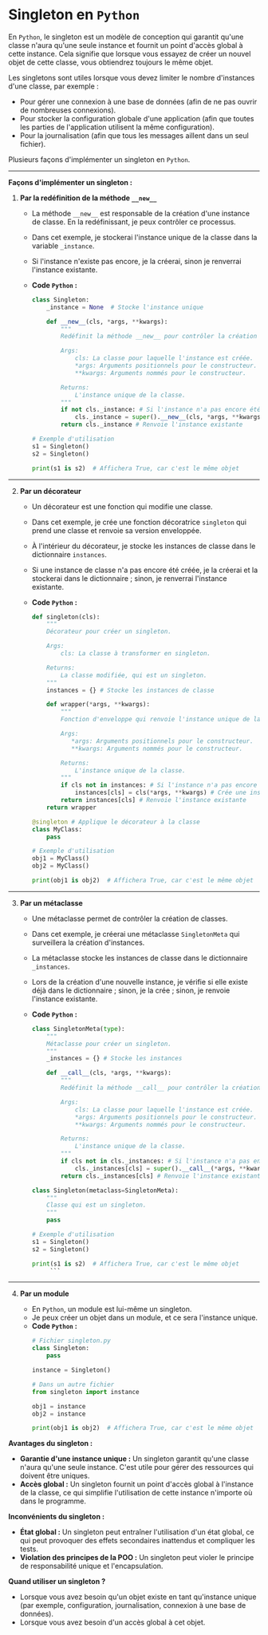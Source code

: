 # Singleton en `Python`

En `Python`, le singleton est un modèle de conception qui garantit qu'une classe n'aura qu'une seule instance et fournit un point d'accès global à cette instance. Cela signifie que lorsque vous essayez de créer un nouvel objet de cette classe, vous obtiendrez toujours le même objet.

Les singletons sont utiles lorsque vous devez limiter le nombre d'instances d'une classe, par exemple :

*   Pour gérer une connexion à une base de données (afin de ne pas ouvrir de nombreuses connexions).
*   Pour stocker la configuration globale d'une application (afin que toutes les parties de l'application utilisent la même configuration).
*   Pour la journalisation (afin que tous les messages aillent dans un seul fichier).

Plusieurs façons d'implémenter un singleton en `Python`.

<hr>

**Façons d'implémenter un singleton :**

1.  **Par la redéfinition de la méthode `__new__`**

    *   La méthode `__new__` est responsable de la création d'une instance de classe. En la redéfinissant, je peux contrôler ce processus.
    *   Dans cet exemple, je stockerai l'instance unique de la classe dans la variable `_instance`.
    *   Si l'instance n'existe pas encore, je la créerai, sinon je renverrai l'instance existante.
    *   **Code `Python` :**

        ```python
        class Singleton:
            _instance = None  # Stocke l'instance unique

            def __new__(cls, *args, **kwargs):
                """
                Redéfinit la méthode __new__ pour contrôler la création d'instance.

                Args:
                    cls: La classe pour laquelle l'instance est créée.
                    *args: Arguments positionnels pour le constructeur.
                    **kwargs: Arguments nommés pour le constructeur.

                Returns:
                    L'instance unique de la classe.
                """
                if not cls._instance: # Si l'instance n'a pas encore été créée
                    cls._instance = super().__new__(cls, *args, **kwargs) # Crée une nouvelle instance
                return cls._instance # Renvoie l'instance existante

        # Exemple d'utilisation
        s1 = Singleton()
        s2 = Singleton()

        print(s1 is s2)  # Affichera True, car c'est le même objet
        ```
<hr>

2.  **Par un décorateur**

    *   Un décorateur est une fonction qui modifie une classe.
    *   Dans cet exemple, je crée une fonction décoratrice `singleton` qui prend une classe et renvoie sa version enveloppée.
    *   À l'intérieur du décorateur, je stocke les instances de classe dans le dictionnaire `instances`.
    *   Si une instance de classe n'a pas encore été créée, je la créerai et la stockerai dans le dictionnaire ; sinon, je renverrai l'instance existante.
    *   **Code `Python` :**

        ```python
        def singleton(cls):
            """
            Décorateur pour créer un singleton.

            Args:
                cls: La classe à transformer en singleton.

            Returns:
                La classe modifiée, qui est un singleton.
            """
            instances = {} # Stocke les instances de classe

            def wrapper(*args, **kwargs):
                """
                Fonction d'enveloppe qui renvoie l'instance unique de la classe.

                Args:
                   *args: Arguments positionnels pour le constructeur.
                   **kwargs: Arguments nommés pour le constructeur.

                Returns:
                    L'instance unique de la classe.
                """
                if cls not in instances: # Si l'instance n'a pas encore été créée
                    instances[cls] = cls(*args, **kwargs) # Crée une instance et la stocke
                return instances[cls] # Renvoie l'instance existante
            return wrapper

        @singleton # Applique le décorateur à la classe
        class MyClass:
            pass

        # Exemple d'utilisation
        obj1 = MyClass()
        obj2 = MyClass()

        print(obj1 is obj2)  # Affichera True, car c'est le même objet
        ```
<hr>

3.  **Par un métaclasse**

    *   Une métaclasse permet de contrôler la création de classes.
    *   Dans cet exemple, je créerai une métaclasse `SingletonMeta` qui surveillera la création d'instances.
    *   La métaclasse stocke les instances de classe dans le dictionnaire `_instances`.
    *   Lors de la création d'une nouvelle instance, je vérifie si elle existe déjà dans le dictionnaire ; sinon, je la crée ; sinon, je renvoie l'instance existante.
    *   **Code `Python` :**

        ```python
        class SingletonMeta(type):
            """
            Métaclasse pour créer un singleton.
            """
            _instances = {} # Stocke les instances

            def __call__(cls, *args, **kwargs):
                """
                Redéfinit la méthode __call__ pour contrôler la création d'instance.

                Args:
                    cls: La classe pour laquelle l'instance est créée.
                    *args: Arguments positionnels pour le constructeur.
                    **kwargs: Arguments nommés pour le constructeur.

                Returns:
                    L'instance unique de la classe.
                """
                if cls not in cls._instances: # Si l'instance n'a pas encore été créée
                    cls._instances[cls] = super().__call__(*args, **kwargs) # Crée une nouvelle instance
                return cls._instances[cls] # Renvoie l'instance existante

        class Singleton(metaclass=SingletonMeta):
            """
            Classe qui est un singleton.
            """
            pass

        # Exemple d'utilisation
        s1 = Singleton()
        s2 = Singleton()

        print(s1 is s2)  # Affichera True, car c'est le même objet
             ```
  <hr> 

4.  **Par un module**

    *   En `Python`, un module est lui-même un singleton.
    *   Je peux créer un objet dans un module, et ce sera l'instance unique.
    *   **Code `Python` :**
        ```python
        # Fichier singleton.py
        class Singleton:
            pass

        instance = Singleton()
        ```
        ```python
        # Dans un autre fichier
        from singleton import instance

        obj1 = instance
        obj2 = instance

        print(obj1 is obj2)  # Affichera True, car c'est le même objet
        ```

**Avantages du singleton :**

*   **Garantie d'une instance unique :** Un singleton garantit qu'une classe n'aura qu'une seule instance. C'est utile pour gérer des ressources qui doivent être uniques.
*   **Accès global :** Un singleton fournit un point d'accès global à l'instance de la classe, ce qui simplifie l'utilisation de cette instance n'importe où dans le programme.

**Inconvénients du singleton :**

*   **État global :** Un singleton peut entraîner l'utilisation d'un état global, ce qui peut provoquer des effets secondaires inattendus et compliquer les tests.
*   **Violation des principes de la POO :** Un singleton peut violer le principe de responsabilité unique et l'encapsulation.

**Quand utiliser un singleton ?**

*   Lorsque vous avez besoin qu'un objet existe en tant qu'instance unique (par exemple, configuration, journalisation, connexion à une base de données).
*   Lorsque vous avez besoin d'un accès global à cet objet.

